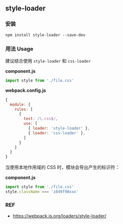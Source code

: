 ## style-loader

### 安装

```
npm install style-loader --save-dev
```

### 用法 Usage

建议结合使用 `style-loader` 和 `css-loader`

**component.js**

```js
import style from './file.css'
```

**webpack.config.js**

```js
{
  module: {
    rules: [
      {
        test: /\.css$/,
        use: [
          { loader: 'style-loader' },
          { loader: 'css-loader' },
        ]
      }
    ]
  }
}
```

当使用本地作用域的 CSS 时，模块会导出产生的标识符：

**component.js**

```js
import style from './file.css'
style.className === 'z849f98xxx'
```

### REF

- https://webpack.js.org/loaders/style-loader/